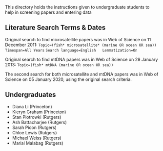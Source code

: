 This directory holds the instructions given to undergraduate students to help in screening papers and entering data

## Literature Search Terms & Dates
Original search to find microsatellite papers was in Web of Science on 11 December 2011:
`Topic=(fish* microsatellite* (marine OR ocean OR sea))`
`Timespan=All Years`
`Search language=English   Lemmatization=On`

Original search to find mtDNA papers was in Web of Science on 29 January 2013:
`Topic=(fish* mtDNA (marine OR ocean OR sea))`

The second search for both microsatellite and mtDNA papers was in Web of Science on 05 January 2020, using the original search criteria.

## Undergraduates
- Diana Li (Princeton)
- Kieryn Graham (Princeton)
- Stan Piotrowki (Rutgers)
- Ash Battacharjee (Rutgers)
- Sarah Picon (Rutgers)
- Chloe Lewis (Rutgers)
- Michael Weiss (Rutgers)
- Marial Malabag (Rutgers)
